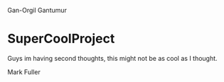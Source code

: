 Gan-Orgil Gantumur
# SuperCoolProject

Guys im having second thoughts, this might not be as cool as I thought.

Mark Fuller